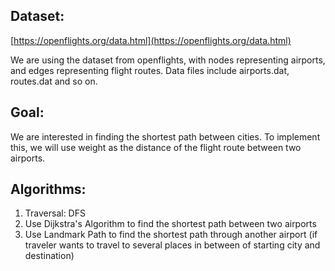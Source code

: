 ## Dataset:

[https://openflights.org/data.html](https://openflights.org/data.html)

We are using the dataset from openflights, with nodes representing airports, and edges representing flight routes. Data files include airports.dat, routes.dat and so on.

## Goal:

We are interested in finding the shortest path between cities. To implement this, we will use weight as the distance of the flight route between two airports.

## Algorithms:

1. Traversal: DFS
2. Use Dijkstra&#39;s Algorithm to find the shortest path between two airports
3. Use Landmark Path to find the shortest path through another airport (if traveler wants to travel to several places in between of starting city and destination)